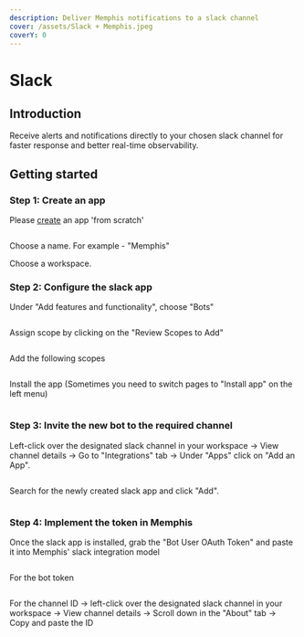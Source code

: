 ```yaml
---
description: Deliver Memphis notifications to a slack channel
cover: /assets/Slack + Memphis.jpeg
coverY: 0
---
```


# Slack

## Introduction

Receive alerts and notifications directly to your chosen slack channel for faster response and better real-time observability.

## Getting started

### Step 1: Create an app

Please [create](https://api.slack.com/apps/new) an app 'from scratch'

<figure><img src="/assets/Screen Shot 2022-11-23 at 17.09.19.png" alt=""><figcaption></figcaption></figure>

Choose a name. For example - "Memphis"

Choose a workspace.

### Step 2: Configure the slack app

Under "Add features and functionality", choose "Bots"

<figure><img src="/assets/1_DwudexxFOihUUHEvAeJe6A.png" alt=""><figcaption></figcaption></figure>

Assign scope by clicking on the "Review Scopes to Add"

<figure><img src="/assets/image (5) (2).png" alt=""><figcaption></figcaption></figure>

Add the following scopes

<figure><img src="/assets/Screenshot 2022-12-04 at 10.36.39.png" alt=""><figcaption></figcaption></figure>

Install the app (Sometimes you need to switch pages to "Install app" on the left menu)

<figure><img src="/assets/Screen Shot 2022-11-23 at 20.52.34.png" alt=""><figcaption></figcaption></figure>

### Step 3: Invite the new bot to the required channel

Left-click over the designated slack channel in your workspace -> View channel details -> Go to "Integrations" tab -> Under "Apps" click on "Add an App".

<figure><img src="/assets/Screenshot 2023-03-22 at 15.17.59.png" alt=""><figcaption></figcaption></figure>

Search for the newly created slack app and click "Add".

<figure><img src="/assets/Screenshot 2023-03-22 at 14.56.38.png" alt=""><figcaption></figcaption></figure>

### Step 4: Implement the token in Memphis

Once the slack app is installed, grab the "Bot User OAuth Token" and paste it into Memphis' slack integration model

<figure><img src="/assets/Screen Shot 2022-12-04 at 13.25.20.png" alt=""><figcaption></figcaption></figure>

For the bot token

<figure><img src="/assets/Screen Shot 2022-11-23 at 20.55.27.png" alt=""><figcaption></figcaption></figure>

For the channel ID -> left-click over the designated slack channel in your workspace -> View channel details -> Scroll down in the "About" tab -> Copy and paste the ID

<figure><img src="/assets/Screen Shot 2022-11-23 at 21.01.18.png" alt=""><figcaption></figcaption></figure>

###
